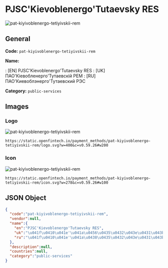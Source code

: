 
# PJSC'Kievoblenergo'Tutaevsky RES 
![pat-kiyivoblenergo-tetiyivskii-rem](https://static.openfintech.io/payment_methods/pat-kiyivoblenergo-tetiyivskii-rem/logo.svg?w=400&c=v0.59.26#w200)  

## General 
**Code:** `pat-kiyivoblenergo-tetiyivskii-rem` 
 
**Name:** 
 
:	[EN] PJSC'Kievoblenergo'Tutaevsky RES 
:	[UK] ПАО'Кіевобленерго'Тутаевскій РЕМ 
:	[RU] ПАО'Киевоблэнерго'Тутаевский РЭС 
 
**Category:** `public-services` 
 

## Images 

### Logo 
![pat-kiyivoblenergo-tetiyivskii-rem](https://static.openfintech.io/payment_methods/pat-kiyivoblenergo-tetiyivskii-rem/logo.svg?w=400&c=v0.59.26#w200)  

```
https://static.openfintech.io/payment_methods/pat-kiyivoblenergo-tetiyivskii-rem/logo.svg?w=400&c=v0.59.26#w200
```  

### Icon 
![pat-kiyivoblenergo-tetiyivskii-rem](https://static.openfintech.io/payment_methods/pat-kiyivoblenergo-tetiyivskii-rem/icon.svg?w=278&c=v0.59.26#w100)  

```
https://static.openfintech.io/payment_methods/pat-kiyivoblenergo-tetiyivskii-rem/icon.svg?w=278&c=v0.59.26#w100
```  

## JSON Object 

```json
{
  "code":"pat-kiyivoblenergo-tetiyivskii-rem",
  "vendor":null,
  "name":{
    "en":"PJSC'Kievoblenergo'Tutaevsky RES",
    "uk":"\u041f\u0410\u041e'\u041a\u0456\u0435\u0432\u043e\u0431\u043b\u0435\u043d\u0435\u0440\u0433\u043e'\u0422\u0443\u0442\u0430\u0435\u0432\u0441\u043a\u0456\u0439 \u0420\u0415\u041c",
    "ru":"\u041f\u0410\u041e'\u041a\u0438\u0435\u0432\u043e\u0431\u043b\u044d\u043d\u0435\u0440\u0433\u043e'\u0422\u0443\u0442\u0430\u0435\u0432\u0441\u043a\u0438\u0439 \u0420\u042d\u0421"
  },
  "description":null,
  "countries":null,
  "category":"public-services"
}
```  
